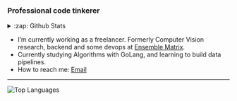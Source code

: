 ### Professional code tinkerer

<details>
    <summary>:zap: Github Stats</summary>
    <img alt="Github Stats" src="https://github-readme-stats.vercel.app/api?username=pratikluitel&hide=stars&count_private=true&theme=radical&&show_icons=true" />
</details>

- I’m currently working as a freelancer. Formerly Computer Vision research, backend and some devops at [Ensemble Matrix](https://github.com/Ensemble-Matrix/).
- Currently studying Algorithms with GoLang, and learning to build data pipelines.
- How to reach me: <a href="mailto:mail@pratikluitel.com.np" target="_blank">Email</a>

---

<img alt="Top Languages" src="https://github-readme-stats.vercel.app/api/top-langs/?username=pratikluitel&layout=compact&theme=radical&hide=jupyter+notebook,javascript,html,shell,c%2B%2B" />




